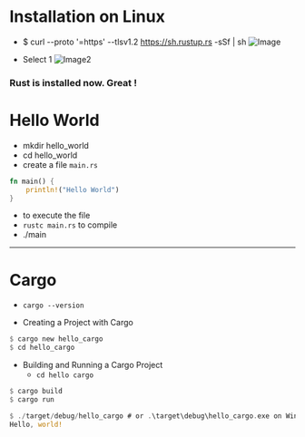 # Installation on Linux

- $ curl --proto '=https' --tlsv1.2 https://sh.rustup.rs -sSf | sh
  ![Image](/Rust-The-book/00_Installation_Setup/Images/1.png)

- Select 1
  ![Image2](/Rust-The-book/00_Installation_Setup/Images/2.png)

### Rust is installed now. Great !

# Hello World

- mkdir hello_world
- cd hello_world
- create a file `main.rs`

```Rust
fn main() {
    println!("Hello World")
}

```

- to execute the file
- `rustc main.rs` to compile
- ./main

---

# Cargo

- `cargo --version`

- Creating a Project with Cargo

```rust
$ cargo new hello_cargo
$ cd hello_cargo
```

- Building and Running a Cargo Project
  - `cd hello cargo`

```rust
$ cargo build
$ cargo run
```

```rust
$ ./target/debug/hello_cargo # or .\target\debug\hello_cargo.exe on Windows
Hello, world!

```
